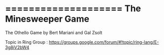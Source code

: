 ====================
The Minesweeper Game
====================

The Othello Game by Bert Mariani and Gal Zsolt

Topic in Ring Group : https://groups.google.com/forum/#!topic/ring-lang/E-3g8iV2bW4